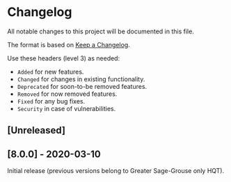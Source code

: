 # Changelog
All notable changes to this project will be documented in this file.

The format is based on [Keep a Changelog](https://keepachangelog.com/en/1.0.0/).

Use these headers (level 3) as needed:

* `Added` for new features.
* `Changed` for changes in existing functionality.
* `Deprecated` for soon-to-be removed features.
* `Removed` for now removed features.
* `Fixed` for any bug fixes.
* `Security` in case of vulnerabilities.

## [Unreleased]



## [8.0.0] - 2020-03-10

Initial release (previous versions belong to Greater Sage-Grouse only HQT).
